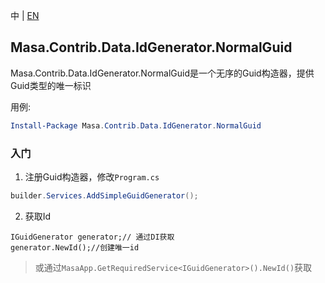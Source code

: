 ﻿中 | [EN](README.md)

## Masa.Contrib.Data.IdGenerator.NormalGuid

Masa.Contrib.Data.IdGenerator.NormalGuid是一个无序的Guid构造器，提供Guid类型的唯一标识

用例:

``` powershell
Install-Package Masa.Contrib.Data.IdGenerator.NormalGuid
```

### 入门

1. 注册Guid构造器，修改`Program.cs`

``` C#
builder.Services.AddSimpleGuidGenerator();
```

2. 获取Id

```
IGuidGenerator generator;// 通过DI获取
generator.NewId();//创建唯一id
```

> 或通过`MasaApp.GetRequiredService<IGuidGenerator>().NewId()`获取